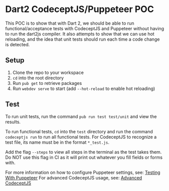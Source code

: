 # Dart2 CodeceptJS/Puppeteer POC

This POC is to show that with Dart 2, we should be able to run functional/acceptance
tests with CodeceptJS and Puppeteer without having to run the dart2js compiler.
It also attempts to show that we can use hot reloading, and the idea that unit
tests should run each time a code change is detected.

## Setup

1. Clone the repo to your workspace
2. `cd` into the root directory
3. Run `pub get` to retrieve packages
4. Run `webdev serve` to start (add `--hot-reload` to enable hot reloading)

## Test

To run unit tests, run the command `pub run test test/unit` and view the
results.

To run functional tests, `cd` into the `test` directory and run the command
`codeceptjs run` to run all functional tests. For CodeceptJS to recognize a
test file, its name must be in the format `*_test.js`.

Add the flag `--steps` to view all steps in the terminal as the test takes them.
Do NOT use this flag in CI as it will print out whatever you fill fields or
forms with.

For more information on how to configure Puppeteer settings, see: [Testing With
Puppeteer](https://codecept.io/puppeteer)
For advanced CodeceptJS usage, see: [Advanced
CodeceptJS](https://codecept.io/advanced)
